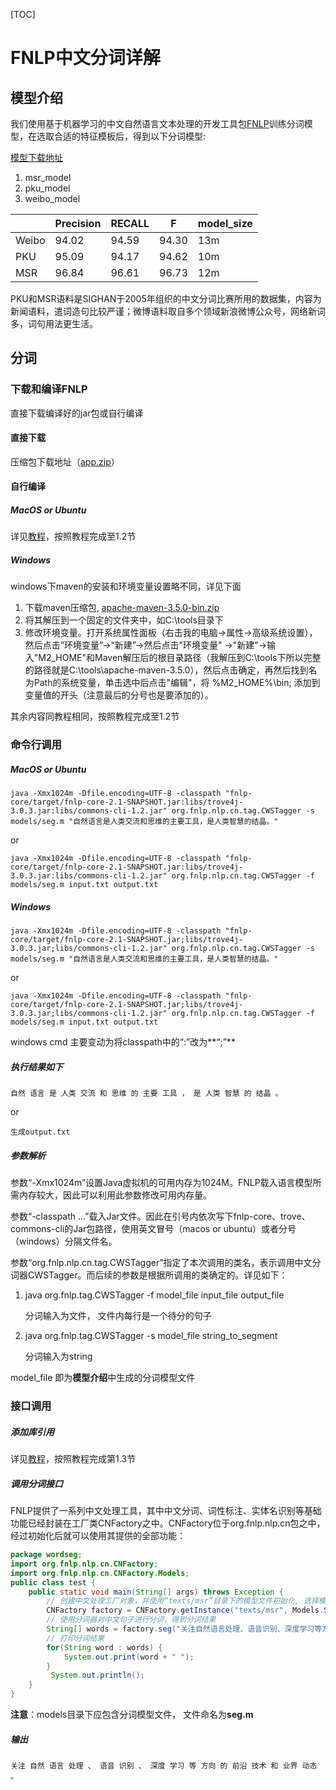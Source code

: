 [TOC]

# FNLP中文分词详解

## 模型介绍

我们使用基于机器学习的中文自然语言文本处理的开发工具包[FNLP](https://github.com/FudanNLP/fnlp)训练分词模型，在选取合适的特征模板后，得到以下分词模型:

[模型下载地址](https://pan.baidu.com/s/1D7CVc#list/path=%2Ffnlp网盘镜像%2F分词单独模型%2F分词模型&parentPath=%2F) 

1. msr_model
2. pku_model
3. weibo_model

|       | Precision | RECALL | F     | model_size |
| ----- | --------- | ------ | ----- | ---------- |
| Weibo | 94.02     | 94.59  | 94.30 | 13m        |
| PKU   | 95.09     | 94.17  | 94.62 | 10m        |
| MSR   | 96.84     | 96.61  | 96.73 | 12m        |

PKU和MSR语料是SIGHAN于2005年组织的中文分词比赛所用的数据集，内容为新闻语料，遣词造句比较严谨；微博语料取自多个领域新浪微博公众号，网络新词多，词句用法更生活。

## 分词

### 下载和编译FNLP

直接下载编译好的jar包或自行编译

#### 直接下载

压缩包下载地址（[app.zip](http://url.cn/49V4g6c)）

#### 自行编译

##### MacOS or Ubuntu

详见[教程](https://github.com/FudanNLP/fnlp/wiki/quicktutorial)，按照教程完成至1.2节

##### Windows

windows下maven的安装和环境变量设置略不同，详见下面

1. 下载maven压缩包, [apache-maven-3.5.0-bin.zip](http://maven.apache.org/download.cgi)
2. 将其解压到一个固定的文件夹中，如C:\tools目录下
3. 修改环境变量。打开系统属性面板（右击我的电脑->属性->高级系统设置），然后点击“环境变量”->“新建”->然后点击"环境变量" ->"新建"->输入"M2\_HOME"和Maven解压后的根目录路径（我解压到C:\tools下所以完整的路径就是C:\tools\apache-maven-3.5.0），然后点击确定，再然后找到名为Path的系统变量，单击选中后点击"编辑"，将 %M2\_HOME%\bin; 添加到变量值的开头（注意最后的分号也是要添加的）。

其余内容同教程相同，按照教程完成至1.2节

### 命令行调用

##### MacOS or Ubuntu

```
java -Xmx1024m -Dfile.encoding=UTF-8 -classpath "fnlp-core/target/fnlp-core-2.1-SNAPSHOT.jar:libs/trove4j-3.0.3.jar:libs/commons-cli-1.2.jar" org.fnlp.nlp.cn.tag.CWSTagger -s models/seg.m "自然语言是人类交流和思维的主要工具，是人类智慧的结晶。"
```

or

```
java -Xmx1024m -Dfile.encoding=UTF-8 -classpath "fnlp-core/target/fnlp-core-2.1-SNAPSHOT.jar:libs/trove4j-3.0.3.jar:libs/commons-cli-1.2.jar" org.fnlp.nlp.cn.tag.CWSTagger -f models/seg.m input.txt output.txt
```

##### Windows

```
java -Xmx1024m -Dfile.encoding=UTF-8 -classpath "fnlp-core/target/fnlp-core-2.1-SNAPSHOT.jar;libs/trove4j-3.0.3.jar;libs/commons-cli-1.2.jar" org.fnlp.nlp.cn.tag.CWSTagger -s models/seg.m "自然语言是人类交流和思维的主要工具，是人类智慧的结晶。"
```

or

```
java -Xmx1024m -Dfile.encoding=UTF-8 -classpath "fnlp-core/target/fnlp-core-2.1-SNAPSHOT.jar;libs/trove4j-3.0.3.jar;libs/commons-cli-1.2.jar" org.fnlp.nlp.cn.tag.CWSTagger -f models/seg.m input.txt output.txt
```

windows cmd 主要变动为将classpath中的“:”改为**“;”**

##### 执行结果如下

```
自然 语言 是 人类 交流 和 思维 的 主要 工具 ， 是 人类 智慧 的 结晶 。
```

or

```
生成output.txt
```

##### 参数解析

参数“-Xmx1024m”设置Java虚拟机的可用内存为1024M。FNLP载入语言模型所需内存较大，因此可以利用此参数修改可用内存量。

参数“-classpath ...”载入Jar文件。因此在引号内依次写下fnlp-core、trove、commons-cli的Jar包路径，使用英文冒号（macos or ubuntu）或者分号（windows）分隔文件名。

参数“org.fnlp.nlp.cn.tag.CWSTagger”指定了本次调用的类名，表示调用中文分词器CWSTagger。而后续的参数是根据所调用的类确定的。详见如下：

1. java org.fnlp.tag.CWSTagger -f model_file input_file output_file

    分词输入为文件， 文件内每行是一个待分的句子

2. java org.fnlp.tag.CWSTagger -s model_file string_to_segment 

   分词输入为string

model_file 即为**模型介绍**中生成的分词模型文件

### 接口调用

##### 添加库引用

详见[教程](https://github.com/FudanNLP/fnlp/wiki/quicktutorial)，按照教程完成第1.3节

##### 调用分词接口

FNLP提供了一系列中文处理工具，其中中文分词、词性标注、实体名识别等基础功能已经封装在工厂类CNFactory之中。CNFactory位于org.fnlp.nlp.cn包之中，经过初始化后就可以使用其提供的全部功能：

```java
package wordseg;
import org.fnlp.nlp.cn.CNFactory;
import org.fnlp.nlp.cn.CNFactory.Models;
public class test {
	public static void main(String[] args) throws Exception {
		// 创建中文处理工厂对象，并使用“texts/msr”目录下的模型文件初始化, 选择模型文件为Models.SEG
	    CNFactory factory = CNFactory.getInstance("texts/msr", Models.SEG);
	    // 使用分词器对中文句子进行分词，得到分词结果
	    String[] words = factory.seg("关注自然语言处理、语音识别、深度学习等方向的前沿技术和业界动态。");
	    // 打印分词结果
	    for(String word : words) {
	        System.out.print(word + " ");
	    }
	     System.out.println();
	}
}
```

**注意**：models目录下应包含分词模型文件， 文件命名为**seg.m**

##### 输出

```
关注 自然 语言 处理 、 语音 识别 、 深度 学习 等 方向 的 前沿 技术 和 业界 动态 。
```

